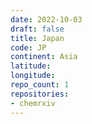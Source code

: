 ```yaml
---
date: 2022-10-03
draft: false
title: Japan
code: JP
continent: Asia
latitude:
longitude:
repo_count: 1
repositories:
- chemrxiv
---
```




